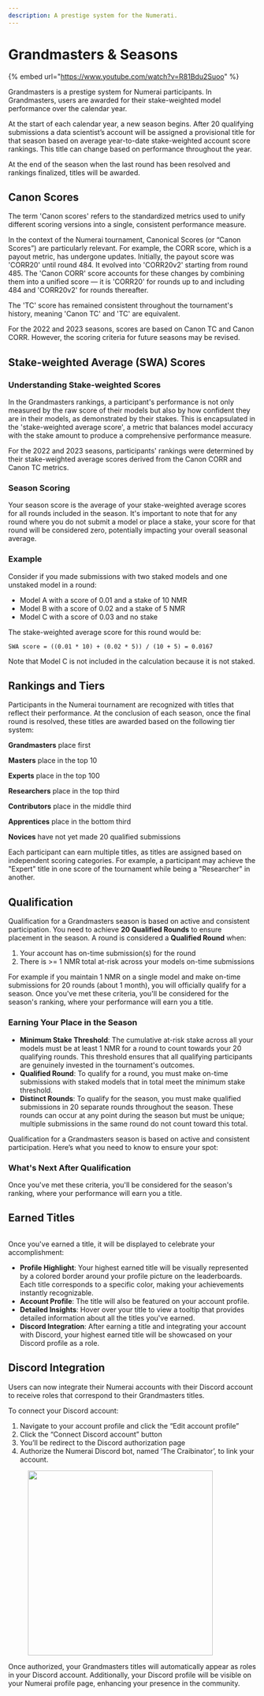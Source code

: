 ```yaml
---
description: A prestige system for the Numerati.
---
```


# Grandmasters & Seasons

{% embed url="https://www.youtube.com/watch?v=R81Bdu2Suoo" %}

Grandmasters is a prestige system for Numerai participants. In Grandmasters, users are awarded for their stake-weighted model performance over the calendar year.

At the start of each calendar year, a new season begins. After 20 qualifying submissions a data scientist’s account will be assigned a provisional title for that season based on average year-to-date stake-weighted account score rankings. This title can change based on performance throughout the year.

At the end of the season when the last round has been resolved and rankings finalized, titles will be awarded.

## Canon Scores

The term 'Canon scores' refers to the standardized metrics used to unify different scoring versions into a single, consistent performance measure.

In the context of the Numerai tournament, Canonical Scores (or “Canon Scores”) are particularly relevant. For example, the CORR score, which is a payout metric, has undergone updates. Initially, the payout score was 'CORR20' until round 484. It evolved into 'CORR20v2' starting from round 485. The 'Canon CORR' score accounts for these changes by combining them into a unified score — it is 'CORR20' for rounds up to and including 484 and 'CORR20v2' for rounds thereafter.

The 'TC' score has remained consistent throughout the tournament's history, meaning 'Canon TC' and 'TC' are equivalent.

For the 2022 and 2023 seasons, scores are based on Canon TC and Canon CORR. However, the scoring criteria for future seasons may be revised.

## Stake-weighted Average (SWA) Scores

### Understanding Stake-weighted Scores

In the Grandmasters rankings, a participant's performance is not only measured by the raw score of their models but also by how confident they are in their models, as demonstrated by their stakes. This is encapsulated in the 'stake-weighted average score', a metric that balances model accuracy with the stake amount to produce a comprehensive performance measure.

For the 2022 and 2023 seasons, participants' rankings were determined by their stake-weighted average scores derived from the Canon CORR and Canon TC metrics.

### Season Scoring

Your season score is the average of your stake-weighted average scores for all rounds included in the season. It's important to note that for any round where you do not submit a model or place a stake, your score for that round will be considered zero, potentially impacting your overall seasonal average.

### Example

Consider if you made submissions with two staked models and one unstaked model in a round:

* &#x20;Model A with a score of 0.01 and a stake of 10 NMR
* &#x20;Model B with a score of 0.02 and a stake of 5 NMR
* &#x20;Model C with a score of 0.03 and no stake

The stake-weighted average score for this round would be:

```
SWA score = ((0.01 * 10) + (0.02 * 5)) / (10 + 5) = 0.0167
```

Note that Model C is not included in the calculation because it is not staked.

## Rankings and Tiers

Participants in the Numerai tournament are recognized with titles that reflect their performance. At the conclusion of each season, once the final round is resolved, these titles are awarded based on the following tier system:

**Grandmasters** place first

**Masters** place in the top 10

**Experts** place in the top 100

**Researchers** place in the top third

**Contributors** place in the middle third

**Apprentices** place in the bottom third

**Novices** have not yet made 20 qualified submissions

Each participant can earn multiple titles, as titles are assigned based on independent scoring categories. For example, a participant may achieve the "Expert" title in one score of the tournament while being a "Researcher" in another.

## Qualification

Qualification for a Grandmasters season is based on active and consistent participation. You need to achieve **20 Qualified Rounds** to ensure placement in the season. A round is considered a **Qualified Round** when:

1. Your account has on-time submission(s) for the round
2. There is >= 1 NMR total at-risk across your models on-time submissions

For example if you maintain 1 NMR on a single model and make on-time submissions for 20 rounds (about 1 month), you will officially qualify for a season. Once you've met these criteria, you'll be considered for the season's ranking, where your performance will earn you a title. &#x20;

### Earning Your Place in the Season

* **Minimum Stake Threshold**: The cumulative at-risk stake across all your models must be at least 1 NMR for a round to count towards your 20 qualifying rounds. This threshold ensures that all qualifying participants are genuinely invested in the tournament's outcomes.
* **Qualified Round**: To qualify for a round, you must make on-time submissions with staked models that in total meet the minimum stake threshold.
* **Distinct Rounds**: To qualify for the season, you must make qualified submissions in 20 separate rounds throughout the season. These rounds can occur at any point during the season but must be unique; multiple submissions in the same round do not count toward this total.

Qualification for a Grandmasters season is based on active and consistent participation. Here’s what you need to know to ensure your spot:

### What's Next After Qualification

Once you've met these criteria, you'll be considered for the season's ranking, where your performance will earn you a title.

## Earned Titles

<figure><img src="https://lh7-us.googleusercontent.com/YmPbxNj7AsjPfPg6W-4Z7qifrG0BOoFqy-iXb0jjunPGWyeiwvb1O8Z0ekG_y-cLDuJrdiCyQKxz7ssOTFjqgQneW8Ek7l9EFHrC58qlUzGPdw-_asyB3ndm_sLkmaDJ4blJWV5RQqDqKq3T8gxY9I0" alt=""><figcaption></figcaption></figure>

Once you've earned a title, it will be displayed to celebrate your accomplishment:

* **Profile Highlight**: Your highest earned title will be visually represented by a colored border around your profile picture on the leaderboards. Each title corresponds to a specific color, making your achievements instantly recognizable.
* **Account Profile**: The title will also be featured on your account profile.
* **Detailed Insights**: Hover over your title to view a tooltip that provides detailed information about all the titles you've earned.
* **Discord Integration**: After earning a title and integrating your account with Discord, your highest earned title will be showcased on your Discord profile as a role.

## Discord Integration

Users can now integrate their Numerai accounts with their Discord account to receive roles that correspond to their Grandmasters titles.&#x20;

To connect your Discord account:

1. Navigate to your account profile and click the “Edit account profile”
2. Click the “Connect Discord account” button
3. You’ll be redirect to the Discord authorization page
4. Authorize the Numerai Discord bot, named ‘The Craibinator’, to link your account.

<figure><img src="https://lh7-us.googleusercontent.com/_WDG-6YMi5LLgz3bjkKj3R0bYRCE3T6toeA8eskjgJJJgM-boH3xzfw_sMXpUpdCnVC7xDRhyvEiqpaeeF3EaLshmyXJOAVtuh7tBemQji5yhRot6lojzLu0II9abSINiaL1gxpyApaAMRZuzBb-Uco" alt="" width="375"><figcaption></figcaption></figure>

Once authorized, your Grandmasters titles will automatically appear as roles in your Discord account. Additionally, your Discord profile will be visible on your Numerai profile page, enhancing your presence in the community.

